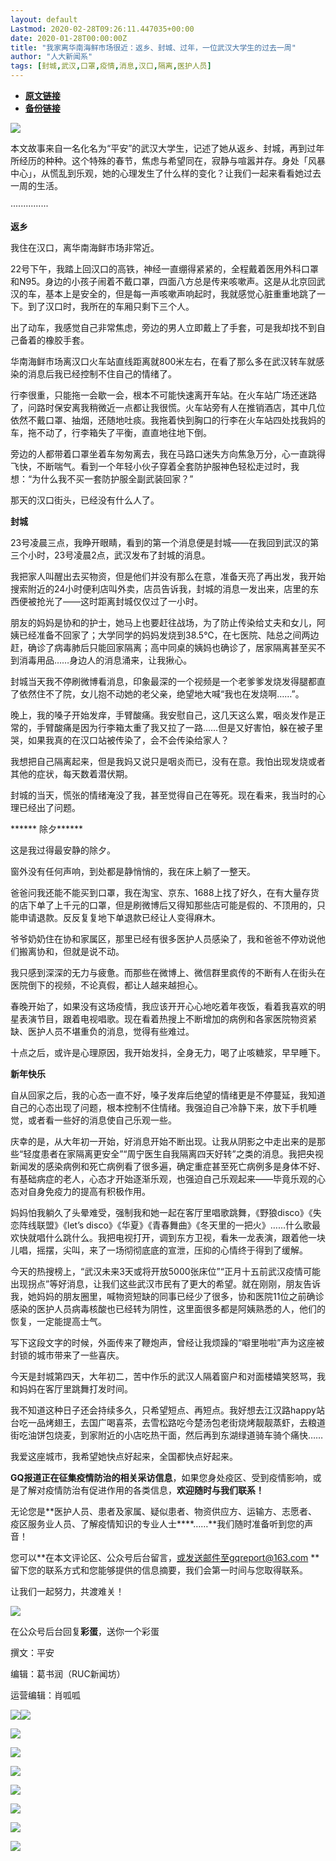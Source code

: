 ```yaml
---
layout: default
Lastmod: 2020-02-28T09:26:11.447035+00:00
date: 2020-01-28T00:00:00Z
title: "我家离华南海鲜市场很近：返乡、封城、过年，一位武汉大学生的过去一周"
author: "人大新闻系"
tags: [封城,武汉,口罩,疫情,消息,汉口,隔离,医护人员]
---
```


* [**原文链接**](http://mp.weixin.qq.com/s?__biz=MzU0Mzc5NTQxMw==&mid=2247492895&idx=1&sn=083b16dc3ff8e27b3d9c03a965e29b7e&chksm=fb0754a5cc70ddb3589ccfe3638ff2604489ff36df2e46919a0dda5a1983add4d10c4d038315#rd)
* [**备份链接**](https://archive.ph/RSmFx)


![](/images/post/c76ec565ec7ae099c1592605d22b79e1.jpg)

本文故事来自一名化名为“平安”的武汉大学生，记述了她从返乡、封城，再到过年所经历的种种。这个特殊的春节，焦虑与希望同在，寂静与喧嚣并存。身处「风暴中心」，从慌乱到乐观，她的心理发生了什么样的变化？让我们一起来看看她过去一周的生活。

···············

******返乡******

我住在汉口，离华南海鲜市场非常近。  

22号下午，我踏上回汉口的高铁，神经一直绷得紧紧的，全程戴着医用外科口罩和N95。身边的小孩子闹着不戴口罩，四面八方总是传来咳嗽声。这是从北京回武汉的车，基本上是安全的，但是每一声咳嗽声响起时，我就感觉心脏重重地跳了一下。到了汉口时，我所在的车厢只剩下三个人。

出了动车，我感觉自己非常焦虑，旁边的男人立即戴上了手套，可是我却找不到自己备着的橡胶手套。

华南海鲜市场离汉口火车站直线距离就800米左右，在看了那么多在武汉转车就感染的消息后我已经控制不住自己的情绪了。

行李很重，只能拖一会歇一会，根本不可能快速离开车站。在火车站广场还迷路了，问路时保安离我稍微近一点都让我很慌。火车站旁有人在推销酒店，其中几位依然不戴口罩、抽烟，还随地吐痰。我拖着快到胸口的行李在火车站四处找我妈的车，拖不动了，行李箱失了平衡，直直地往地下倒。

旁边的人都带着口罩坐着车匆匆离去，我在马路口迷失方向焦急万分，心一直跳得飞快，不断喘气。看到一个年轻小伙子穿着全套防护服神色轻松走过时，我想：“为什么我不买一套防护服全副武装回家？”

那天的汉口街头，已经没有什么人了。

  
******封城******

23号凌晨三点，我睁开眼睛，看到的第一个消息便是封城——在我回到武汉的第三个小时，23号凌晨2点，武汉发布了封城的消息。

我把家人叫醒出去买物资，但是他们并没有那么在意，准备天亮了再出发，我开始搜索附近的24小时便利店叫外卖，店员告诉我，封城的消息一发出来，店里的东西便被抢光了——这时距离封城仅仅过了一小时。

朋友的妈妈是协和的护士，她马上也要赶往战场，为了防止传染给丈夫和女儿，阿姨已经准备不回家了；大学同学的妈妈发烧到38.5℃，在七医院、陆总之间两边赶，确诊了病毒肺后只能回家隔离；高中同桌的姨妈也确诊了，居家隔离甚至买不到消毒用品……身边人的消息涌来，让我揪心。

封城当天我不停刷微博看消息，印象最深的一个视频是一个老爹爹发烧发得腿都直了依然住不了院，女儿抱不动她的老父亲，绝望地大喊“我也在发烧啊……”。

晚上，我的嗓子开始发痒，手臂酸痛。我安慰自己，这几天这么累，咽炎发作是正常的，手臂酸痛是因为行李箱太重了我又拉了一路……但是又好害怕，躲在被子里哭，如果我真的在汉口站被传染了，会不会传染给家人？

我想把自己隔离起来，但是我妈又说只是咽炎而已，没有在意。我怕出现发烧或者其他的症状，每天数着潜伏期。

封城的当天，慌张的情绪淹没了我，甚至觉得自己在等死。现在看来，我当时的心理已经出了问题。

  

****** 除夕******

这是我过得最安静的除夕。

窗外没有任何声响，到处都是静悄悄的，我在床上躺了一整天。

爸爸问我还能不能买到口罩，我在淘宝、京东、1688上找了好久，在有大量存货的店下单了上千元的口罩，但是刷微博后又得知那些店可能是假的、不顶用的，只能申请退款。反反复复地下单退款已经让人变得麻木。

爷爷奶奶住在协和家属区，那里已经有很多医护人员感染了，我和爸爸不停劝说他们搬离协和，但就是说不动。

我只感到深深的无力与疲惫。而那些在微博上、微信群里疯传的不断有人在街头在医院倒下的视频，不论真假，都让人越来越担心。

春晚开始了，如果没有这场疫情，我应该开开心心地吃着年夜饭，看着我喜欢的明星表演节目，跟着电视唱歌。现在看着热搜上不断增加的病例和各家医院物资紧缺、医护人员不堪重负的消息，觉得有些难过。

十点之后，或许是心理原因，我开始发抖，全身无力，喝了止咳糖浆，早早睡下。

******新年快乐******

自从回家之后，我的心态一直不好，嗓子发痒后绝望的情绪更是不停蔓延，我知道自己的心态出现了问题，根本控制不住情绪。我强迫自己冷静下来，放下手机睡觉，或者看一些好的消息使自己乐观一些。

庆幸的是，从大年初一开始，好消息开始不断出现。让我从阴影之中走出来的是那些“轻度患者在家隔离更安全”“周宁医生自我隔离四天好转”之类的消息。我把央视新闻发的感染病例和死亡病例看了很多遍，确定重症甚至死亡病例多是身体不好、有基础病症的老人，心态才开始逐渐乐观，也强迫自己乐观起来——毕竟乐观的心态对自身免疫力的提高有积极作用。

妈妈怕我躺久了头晕难受，强制我和她一起在客厅里唱歌跳舞，《野狼disco》《失恋阵线联盟》《let’s disco》《华夏》《青春舞曲》《冬天里的一把火》……什么歌最欢快就唱什么跳什么。我把电视打开，调到东方卫视，看朱一龙表演，跟着他一块儿唱，摇摆，尖叫，来了一场彻彻底底的宣泄，压抑的心情终于得到了缓解。

今天的热搜榜上，“武汉未来3天或将开放5000张床位”“正月十五前武汉疫情可能出现拐点”等好消息，让我们这些武汉市民有了更大的希望。就在刚刚，朋友告诉我，她妈妈的朋友圈里，喊物资短缺的同事已经少了很多，协和医院11位之前确诊感染的医护人员病毒核酸也已经转为阴性，这里面很多都是阿姨熟悉的人，他们的恢复，一定能提高士气。

写下这段文字的时候，外面传来了鞭炮声，曾经让我烦躁的“噼里啪啦”声为这座被封锁的城市带来了一些喜庆。

今天是封城第四天，大年初二，苦中作乐的武汉人隔着窗户和对面楼嬉笑怒骂，我和妈妈在客厅里跳舞打发时间。

我不知道这种日子还会持续多久，只希望短点、再短点。我好想去江汉路happy站台吃一品烤翅王，去国广喝喜茶，去雪松路吃今楚汤包老街烧烤靓靓蒸虾，去粮道街吃油饼包烧麦，到家附近的小店吃热干面，然后再到东湖绿道骑车骑个痛快……

我爱这座城市，我希望她快点好起来，全国都快点好起来。

**GQ报道正在征集疫情防治的相关采访信息**，如果您身处疫区、受到疫情影响，或是了解对疫情防治有促进作用的各类信息，**欢迎随时与我们联系！**

  

无论您是**医护人员、患者及家属、疑似患者、物资供应方、运输方、志愿者、疫区服务业人员、了解疫情知识的专业人士****……**我们随时准备听到您的声音！

  

您可以**在本文评论区、公众号后台留言，或发送邮件至gqreport@163.com **留下您的联系方式和您能够提供的信息摘要，我们会第一时间与您取得联系。

  

让我们一起努力，共渡难关！

  

  

![](/images/post/464f5a9c21b372d7e69fa6eb43d214bf.jpg)

在公众号后台回复**彩蛋**，送你一个彩蛋

撰文：平安

编辑：葛书润（RUC新闻坊）  

运营编辑：肖呱呱

![](/images/post/c87d479278f2c1175a36bff07b6967cd.jpg)![](/images/post/25890485ebaf782a2b2139401cfa5be1.jpg)

![](/images/post/b3ed94fb386d2043c5b9c1e838cc030d.jpg)

[![](/images/post/e7c83f1f44b350bb9761891dc04553e3.jpg)](http://mp.weixin.qq.com/s?__biz=MzU0Mzc5NTQxMw==&mid=2247492873&idx=1&sn=c78dc44d985e63d62a2f4e71ca9fbd03&chksm=fb0754b3cc70dda5337e796f155b85db50a95ab6247fb5877b95d61e4dc8371905074eed540e&scene=21#wechat_redirect)

[![](/images/post/51ee5d29d604d86859dca91e36a04aff.jpg)](http://mp.weixin.qq.com/s?__biz=MzU0Mzc5NTQxMw==&mid=2247492857&idx=1&sn=da368ee3aa75b8f520334397849667f9&chksm=fb075543cc70dc5505e06faac91248e7db578960ea3ad2e25c3c2ca6685c55177f93d72e9c17&scene=21#wechat_redirect)

[![](/images/post/d7aeb953ecb187863f9199190e0b95fb.jpg)](http://mp.weixin.qq.com/s?__biz=MzU0Mzc5NTQxMw==&mid=2247492780&idx=1&sn=7c2c59b2e057b97ece272ef4c474ffb3&chksm=fb075516cc70dc00c276458a6c402872eb53fb61dd2883ae7b34eea4114d48ecf734ca19b8b2&scene=21#wechat_redirect)  

![](/images/post/3f183f760838e48aab5e5f7512b7264a.jpg)

![](/images/post/1d05fdc7428263992b32f67ab1a9f4c0.jpg)

![](/images/post/beb78f4b9506064cf8a2ceb277e0f19e.jpg)


